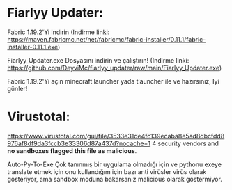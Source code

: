 # Fiarlyy Updater:


Fabric 1.19.2'Yi indirin (Indirme linki: https://maven.fabricmc.net/net/fabricmc/fabric-installer/0.11.1/fabric-installer-0.11.1.exe)

Fiarlyy_Updater.exe Dosyasını indirin ve çalıştırın! (Indirme linki: https://github.com/DeyviMc/fiarlyy_updater/raw/main/Fiarlyy_Updater.exe)

Fabric 1.19.2'Yi açın minecraft launcher yada tlauncher ile ve hazırsınız, Iyi günler!

# Virustotal:

https://www.virustotal.com/gui/file/3533e31de4fc139ecaba8e5ad8dbcfdd8976af8df9da3fccb3e33306d87a437d?nocache=1
4 security vendors and **no sandboxes flagged this file as malicious**. 

Auto-Py-To-Exe Çok tanınmış bir uygulama olmadığı için ve pythonu exeye translate etmek için onu kullandığım için bazı anti virüsler virüs olarak gösteriyor, ama sandbox moduna bakarsanız malicious olarak göstermiyor.
